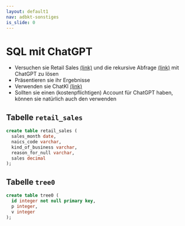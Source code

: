 ```yaml
---
layout: default1
nav: adbkt-sonstiges
is_slide: 0
---
```


# SQL mit ChatGPT

- Versuchen sie Retail Sales [(link)](/home/lv/adbkt/uebungen/retail.html) und die rekursive Abfrage [(link)](/home/lv/adbkt/uebungen/rec-sql.html) mit ChatGPT zu lösen
- Präsentieren sie ihr Ergebnisse
- Verwenden sie ChatKI [(link)](https://www.htw-berlin.de/lehre/lehre-gestalten/kuenstliche-intelligenz-ki-in-lehre-und-pruefungen-an-der-htw-berlin/chatki-chatgpt-an-der-htw-berlin/)
- Sollten sie einen (kostenpflichtigen) Account für ChatGPT haben, können sie natürlich auch den verwenden

## Tabelle `retail_sales`
  ```sql
  create table retail_sales (
    sales_month date,
    naics_code varchar,
    kind_of_business varchar,
    reason_for_null varchar,
    sales decimal
  );
  ```

## Tabelle `tree0`
  ```sql
  create table tree0 (
    id integer not null primary key,
    p integer,
    v integer
  );
  ```
